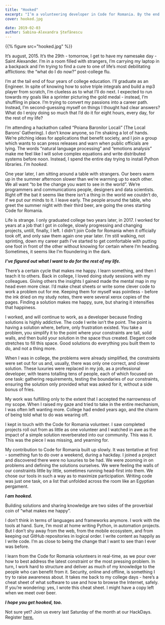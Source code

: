 ```yaml
---
title: "Hooked"
excerpt: "I’m a volunteering developer in Code for Romania. By the end of this article you’re going to want to be one as well."
cover: hooked.jpg

date: 2019-02-03
author: Sabina-Alexandra Ștefănescu
---
```


{{% figure src="hooked.jpg" %}}

It’s august, 2015. It’s the 29th - tomorrow, I get to have my namesake day - Saint Alexander. I’m in a room filled with strangers, I’m carrying my laptop in a backpack and I’m trying to find a cure to one of life’s most debilitating afflictions: the “what do I do now?” post-college flu. 

I’m at the tail end of four years of college education. I’ll graduate as an Engineer. In spite of knowing how to solve triple integrals and build a mp3 player from scratch, I’m clueless as to what I’ll do next. I expected to run towards my goals like a sprinter picturing the gold medal - instead, I’m shuffling in place. I’m trying to convert my passions into a career path. Instead, I’m second-guessing myself on things I thought had clear answers? What do I enjoy doing so much that I’d do it for eight hours, every day, for the rest of my life?

I’m attending a hackathon called “Poiana Baronilor Locali” (The Local Barons’ Gathering). I don’t know anyone, so I’m shaking a lot of hands. We’re pitching ideas for applications that benefit society, and I join a group which wants to scan press releases and warn when public officials are lying. The words “natural language processing” and “emotions analysis” make me feel like I will solve complex equations and write distributed systems before noon. Instead, I spend the entire day trying to install Python libraries. *I’m hooked.* 

One year later, I am sitting around a table with strangers. Our beers warm up in the summer afternoon slower than we’re warming up to each other. We all want “to be the change you want to see in the world”. We’re programmers and communications people, designers and data scientists. Right off the bat it seems like there isn’t a thing in the world we couldn’t do, if we put our minds to it. I leave early. The people around the table, who greet the summer night with their third beer, are going the ones starting Code for Romania.

Life is strange. I only graduated college two years later, in 2017. I worked for years at a job that I got in college, slowly progressing and changing projects, untill, finally, I left. I didn’t join Code for Romania when it officially took off, and only saw them again one year later. I’m still walking, not sprinting, down my career path I’ve started to get comfortable with putting one foot in front of the other without knowing for certain where I’m heading. Sometimes, it seems like I’m floundering in the dark. 

**_I’ve figured out what I want to do for the rest of my life._**

There’s a certain cycle that makes me happy. I learn something, and then I teach it to others. Back in college, I loved doing study sessions with my colleagues. Giving others the insights I gained made the mental map in my head even more clear. I’d make cheat sheets or write some clever code to work a problem out for me. Keeping them for myself was pointless - before the ink dried on my study notes, there were several xerox copies of the pages. Finding a solution makes me happy, sure, but sharing it intensifies that happiness. 

I worked, and will continue to work, as a developer because finding solutions is highly addictive. The code I write isn’t the point. The point is having a solution where, before, only frustration existed. You take a problem, you simplify it to the point where your constraints are tall, solid walls, and then build your solution in the space thus created. Elegant code stretches to fill this space. Good solutions do everything you built them to do, and not a thing more. 

When I was in college, the problems were already simplified, the constraints were set out for us and, usually, there was only one correct, and clever solution. These luxuries were replaced in my job, as a professional developer, with teams totalling tens of people, each of which focused on one task: gathering requirements, testing the boundaries of our constraints, ensuring the solution only provided what was asked for it, without a side bonus of fries. 

My work was fulfilling only to the extent that I accepted the narrowness of my scope. When I raised my gaze and tried to take in the entire mechanism, I was often left wanting more. College had ended years ago, and the charm of being told what to do was wearing off. 

I kept in touch with the Code for Romania volunteer. I saw completed projects roll out from as little as one volunteer and I watched in awe as the impact of a simple solution reverberated into our community. This was it. This was the piece I was missing, and yearning for. 

My contribution to Code for Romania built up slowly. It was tentative at first - something fun to do over a weekend, during a hackday. I joined a project and discovered there were no luxuries to be had. We were zooming in on problems and defining the solutions ourselves. We were feeling the walls of our constraints little by little, sometimes running head-first into them. We chose our tools in such a way as to maximize participation. Writing code was just one task, on a list that unfolded across the room like an Egyptian pergament. 

**_I am hooked._**

Building solutions and sharing knowledge are two sides of the proverbial coin of “what makes me happy”. 

I don’t think in terms of languages and frameworks anymore. I work with the tools at hand. Sure, I’m most at home writing Python, in automation projects. But I don’t shy away from the web, from the mobile ecosystem, and from keeping out GitHub repositories in logical order. I write content as happily as I write code. I’m as close to being the change that I want to see than I ever was before. 

I learn from the Code for Romania volunteers in real-time, as we pour over how to best address the latest constraint or the most pressing problem. In turn, I work hard to structure and deliver as much of my knowledge to the people who can benefit from it. Security, online and offline, is something I try to raise awareness about. It takes me back to my college days - here’s a cheat sheet of what software to use and how to browse the Internet, safely. If you’re wondering: yes, I wrote this cheat sheet. I might have a copy left when we meet over beer. 

**_I hope you get hooked, too._**

Not sure yet? Join us every last Saturday of the month at our HackDays. Register [here.](https://tfsg.code4.ro/hackday/)
